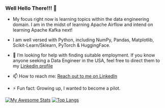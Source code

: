 ### Well Hello There!!! 👋

<!--
**DunnBC22/DunnBC22** is a ✨ _special_ ✨ repository because its `README.md` (this file) appears on your GitHub profile.

- 👯 I’m looking to collaborate on ...
- 💬 Ask me about ...
-->

- My focus right now is learning topics within the data engineering domain. I am in the midst of learning Apache Airflow and intend on learning Apache Kafka next!

- I am well versed with Python, including NumPy, Pandas, Matplotlib, Scikit-Learn/Sklearn, PyTorch & HuggingFace.

- 🤔 I’m looking for help with finding suitable employment. If you know anyone seeking a Data Engineer in the USA, feel free to direct them to my [Linkedin profile](https://www.linkedin.com/in/dunnbc22/)

- 📫 How to reach me: [Reach out to me on LinkedIn](https://www.linkedin.com/in/dunnbc22/)

- ⚡ Fun fact: Growing up, I wanted to become a pilot.

[![My Awesome Stats](https://awesome-github-stats.azurewebsites.net/user-stats/dunnbc22?cardType=github&theme=ayu-mirage&preferLogin=true&Ring=342ADD&Title=27DD3E)](https://git.io/awesome-stats-card) [![Top Langs](https://github-readme-stats.vercel.app/api/top-langs/?username=dunnbc22&hide_progress=true)](https://github.com/dunnbc22/github-readme-stats)
